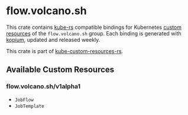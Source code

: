 <!--
SPDX-FileCopyrightText: The kube-custom-resources-rs Authors
SPDX-License-Identifier: 0BSD
 -->

# flow.volcano.sh

This crate contains [kube-rs](https://kube.rs/) compatible bindings for Kubernetes [custom resources](https://kubernetes.io/docs/tasks/extend-kubernetes/custom-resources/custom-resource-definitions/) of the `flow.volcano.sh` group. Each binding is generated with [kopium](https://github.com/kube-rs/kopium), updated and released weekly.

This crate is part of [kube-custom-resources-rs](https://github.com/metio/kube-custom-resources-rs).

## Available Custom Resources

### flow.volcano.sh/v1alpha1
- `JobFlow`
- `JobTemplate`
